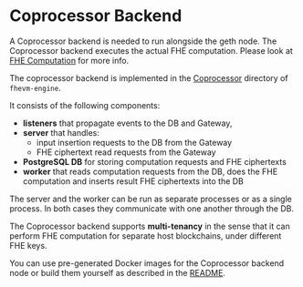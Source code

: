 # Coprocessor Backend

A Coprocessor backend is needed to run alongside the geth node. The Coprocessor backend executes the actual FHE computation. Please look at [FHE Computation](../../../fundamentals/fhevm/coprocessor/fhe_computation.md) for more info.

The coprocessor backend is implemented in the [Coprocessor](../../../../fhevm-engine/coprocessor/README.md) directory of `fhevm-engine`.

It consists of the following components:
 * **listeners** that propagate events to the DB and Gateway,
 * **server** that handles:
    * input insertion requests to the DB from the Gateway
    * FHE ciphertext read requests from the Gateway
 * **PostgreSQL DB** for storing computation requests and FHE ciphertexts
 * **worker** that reads computation requests from the DB, does the FHE computation and inserts result FHE ciphertexts into the DB

The server and the worker can be run as separate processes or as a single process. In both cases they communicate with one another through the DB.

The Coprocessor backend supports **multi-tenancy** in the sense that it can perform FHE computation for separate host blockchains, under different FHE keys.

You can use pre-generated Docker images for the Coprocessor backend node or build them yourself as described in the [README](../../../../fhevm-engine/coprocessor/README.md).
